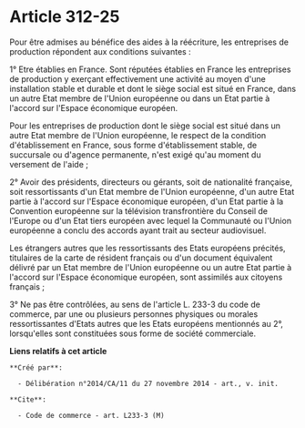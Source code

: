 # Article 312-25

Pour être admises au bénéfice des aides à la réécriture, les entreprises de production répondent aux conditions suivantes : 

1° Etre établies en France. Sont réputées établies en France les entreprises de production y exerçant effectivement une
activité au moyen d'une installation stable et durable et dont le siège social est situé en France, dans un autre Etat membre
de l'Union européenne ou dans un Etat partie à l'accord sur l'Espace économique européen. 

Pour les entreprises de production dont le siège social est situé dans un autre Etat membre de l'Union européenne, le respect
de la condition d'établissement en France, sous forme d'établissement stable, de succursale ou d'agence permanente, n'est
exigé qu'au moment du versement de l'aide ; 

2° Avoir des présidents, directeurs ou gérants, soit de nationalité française, soit ressortissants d'un Etat membre de
l'Union européenne, d'un autre Etat partie à l'accord sur l'Espace économique européen, d'un Etat partie à la Convention
européenne sur la télévision transfrontière du Conseil de l'Europe ou d'un Etat tiers européen avec lequel la Communauté ou
l'Union européenne a conclu des accords ayant trait au secteur audiovisuel. 

Les étrangers autres que les ressortissants des Etats européens précités, titulaires de la carte de résident français ou d'un
document équivalent délivré par un Etat membre de l'Union européenne ou un autre Etat partie à l'accord sur l'Espace
économique européen, sont assimilés aux citoyens français ; 

3° Ne pas être contrôlées, au sens de l'article L. 233-3 du code de commerce, par une ou plusieurs personnes physiques ou
morales ressortissantes d'Etats autres que les Etats européens mentionnés au 2°, lorsqu'elles sont constituées sous forme de
société commerciale.

**Liens relatifs à cet article**

	**Créé par**:

	  - Délibération n°2014/CA/11 du 27 novembre 2014 - art., v. init.

	**Cite**:

	  - Code de commerce - art. L233-3 (M)

